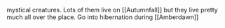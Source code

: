 mystical creatures. Lots of them live on [[Autumnfall]] but they live pretty much all over the place. Go into hibernation during [[Amberdawn]]